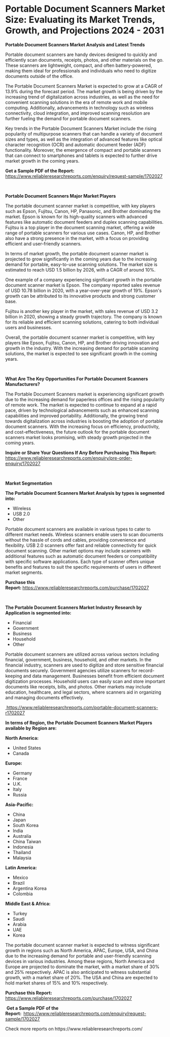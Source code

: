 <p><h1>Portable Document Scanners Market Size: Evaluating its Market Trends, Growth, and Projections 2024 - 2031</h1></p><p><strong>Portable Document Scanners Market Analysis and Latest Trends</strong></p>
<p><p>Portable document scanners are handy devices designed to quickly and efficiently scan documents, receipts, photos, and other materials on the go. These scanners are lightweight, compact, and often battery-powered, making them ideal for professionals and individuals who need to digitize documents outside of the office. </p><p>The Portable Document Scanners Market is expected to grow at a CAGR of 13.9% during the forecast period. The market growth is being driven by the increasing trend of digitalization across industries, as well as the need for convenient scanning solutions in the era of remote work and mobile computing. Additionally, advancements in technology such as wireless connectivity, cloud integration, and improved scanning resolution are further fueling the demand for portable document scanners.</p><p>Key trends in the Portable Document Scanners Market include the rising popularity of multipurpose scanners that can handle a variety of document sizes and types, as well as the integration of advanced features like optical character recognition (OCR) and automatic document feeder (ADF) functionality. Moreover, the emergence of compact and portable scanners that can connect to smartphones and tablets is expected to further drive market growth in the coming years.</p></p>
<p><strong>Get a Sample PDF of the Report:&nbsp;</strong> <a href="https://www.reliableresearchreports.com/enquiry/request-sample/1702027">https://www.reliableresearchreports.com/enquiry/request-sample/1702027</a></p>
<p>&nbsp;</p>
<p><strong>Portable Document Scanners Major Market Players</strong></p>
<p><p>The portable document scanner market is competitive, with key players such as Epson, Fujitsu, Canon, HP, Panasonic, and Brother dominating the market. Epson is known for its high-quality scanners with advanced features like automatic document feeders and duplex scanning capabilities. Fujitsu is a top player in the document scanning market, offering a wide range of portable scanners for various use cases. Canon, HP, and Brother also have a strong presence in the market, with a focus on providing efficient and user-friendly scanners.</p><p>In terms of market growth, the portable document scanner market is projected to grow significantly in the coming years due to the increasing demand for portable, easy-to-use scanning solutions. The market size is estimated to reach USD 1.5 billion by 2026, with a CAGR of around 10%.</p><p>One example of a company experiencing significant growth in the portable document scanner market is Epson. The company reported sales revenue of USD 10.78 billion in 2020, with a year-over-year growth of 19%. Epson's growth can be attributed to its innovative products and strong customer base.</p><p>Fujitsu is another key player in the market, with sales revenue of USD 3.2 billion in 2020, showing a steady growth trajectory. The company is known for its reliable and efficient scanning solutions, catering to both individual users and businesses.</p><p>Overall, the portable document scanner market is competitive, with key players like Epson, Fujitsu, Canon, HP, and Brother driving innovation and growth in the industry. With the increasing demand for portable scanning solutions, the market is expected to see significant growth in the coming years.</p></p>
<p>&nbsp;</p>
<p><strong>What Are The Key Opportunities For Portable Document Scanners Manufacturers?</strong></p>
<p><p>The Portable Document Scanners market is experiencing significant growth due to the increasing demand for paperless offices and the rising popularity of remote work. The market is expected to continue to expand at a rapid pace, driven by technological advancements such as enhanced scanning capabilities and improved portability. Additionally, the growing trend towards digitalization across industries is boosting the adoption of portable document scanners. With the increasing focus on efficiency, productivity, and cost-effectiveness, the future outlook for the portable document scanners market looks promising, with steady growth projected in the coming years.</p></p>
<p><strong>Inquire or Share Your Questions If Any Before Purchasing This Report:</strong> <a href="https://www.reliableresearchreports.com/enquiry/pre-order-enquiry/1702027">https://www.reliableresearchreports.com/enquiry/pre-order-enquiry/1702027</a></p>
<p>&nbsp;</p>
<p><strong>Market Segmentation</strong></p>
<p><strong>The Portable Document Scanners Market Analysis by types is segmented into:</strong></p>
<p><ul><li>Wireless</li><li>USB 2.0</li><li>Other</li></ul></p>
<p><p>Portable document scanners are available in various types to cater to different market needs. Wireless scanners enable users to scan documents without the hassle of cords and cables, providing convenience and flexibility. USB 2.0 scanners offer fast and reliable connectivity for quick document scanning. Other market options may include scanners with additional features such as automatic document feeders or compatibility with specific software applications. Each type of scanner offers unique benefits and features to suit the specific requirements of users in different market segments.</p></p>
<p><strong>Purchase this Report:&nbsp;</strong><a href="https://www.reliableresearchreports.com/purchase/1702027">https://www.reliableresearchreports.com/purchase/1702027</a></p>
<p>&nbsp;</p>
<p><strong>The Portable Document Scanners Market Industry Research by Application is segmented into:</strong></p>
<p><ul><li>Financial</li><li>Government</li><li>Business</li><li>Household</li><li>Other</li></ul></p>
<p><p>Portable document scanners are utilized across various sectors including financial, government, business, household, and other markets. In the financial industry, scanners are used to digitize and store sensitive financial documents securely. Government agencies utilize scanners for record-keeping and data management. Businesses benefit from efficient document digitization processes. Household users can easily scan and store important documents like receipts, bills, and photos. Other markets may include education, healthcare, and legal sectors, where scanners aid in organizing and managing documents effectively.</p></p>
<p><a href="https://www.reliableresearchreports.com/portable-document-scanners-r1702027">&nbsp;https://www.reliableresearchreports.com/portable-document-scanners-r1702027</a></p>
<p><strong>In terms of Region, the Portable Document Scanners Market Players available by Region are:</strong></p>
<p>
    <p> <strong> North America: </strong>
        <ul>
            <li>United States</li>
            <li>Canada</li>
        </ul>
        </p> 
    <p> <strong> Europe: </strong>
        <ul>
            <li>Germany</li>
            <li>France</li>
            <li>U.K.</li>
            <li>Italy</li>
            <li>Russia</li>
        </ul>
        </p> 
    <p> <strong> Asia-Pacific: </strong>
        <ul>
            <li>China</li>
            <li>Japan</li>
            <li>South Korea</li>
            <li>India</li>
            <li>Australia</li>
            <li>China Taiwan</li>
            <li>Indonesia</li>
            <li>Thailand</li>
            <li>Malaysia</li>
        </ul>
        </p> 
    <p> <strong> Latin America: </strong>
        <ul>
            <li>Mexico</li>
            <li>Brazil</li>
            <li>Argentina Korea</li>
            <li>Colombia</li>
        </ul>
        </p> 
    <p> <strong> Middle East & Africa: </strong>
        <ul>
            <li>Turkey</li>
            <li>Saudi</li>
            <li>Arabia</li>
            <li>UAE</li>
            <li>Korea</li>
        </ul>
    </p>
    </p>
<p><p>The portable document scanner market is expected to witness significant growth in regions such as North America, APAC, Europe, USA, and China due to the increasing demand for portable and user-friendly scanning devices in various industries. Among these regions, North America and Europe are projected to dominate the market, with a market share of 30% and 25% respectively. APAC is also anticipated to witness substantial growth, with a market share of 20%. The USA and China are expected to hold market shares of 15% and 10% respectively.</p></p>
<p><strong>Purchase this Report: </strong><a href="https://www.reliableresearchreports.com/purchase/1702027">https://www.reliableresearchreports.com/purchase/1702027</a></p>
<p>&nbsp;<strong>Get a Sample PDF of the Report:&nbsp;&nbsp;</strong><a href="https://www.reliableresearchreports.com/enquiry/request-sample/1702027">https://www.reliableresearchreports.com/enquiry/request-sample/1702027</a></p>
<p><strong></strong></p>
<p>Check more reports on https://www.reliableresearchreports.com/</p>